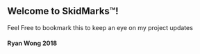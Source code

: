 ## Welcome to SkidMarks™!

Feel Free to bookmark this to keep an eye on my project updates

#### Ryan Wong 2018

